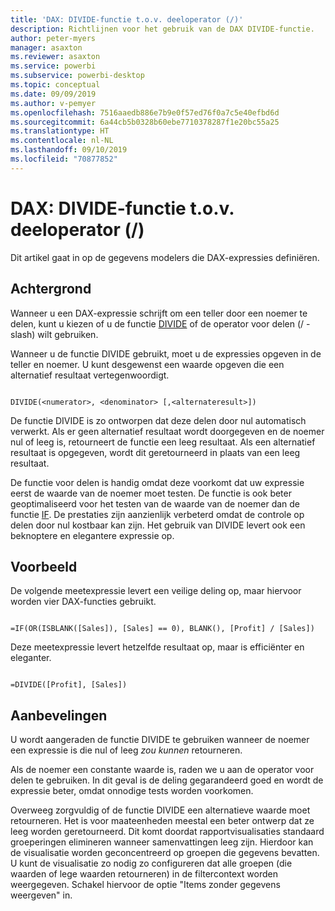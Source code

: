 ```yaml
---
title: 'DAX: DIVIDE-functie t.o.v. deeloperator (/)'
description: Richtlijnen voor het gebruik van de DAX DIVIDE-functie.
author: peter-myers
manager: asaxton
ms.reviewer: asaxton
ms.service: powerbi
ms.subservice: powerbi-desktop
ms.topic: conceptual
ms.date: 09/09/2019
ms.author: v-pemyer
ms.openlocfilehash: 7516aaedb886e7b9e0f57ed76f0a7c5e40efbd6d
ms.sourcegitcommit: 6a44cb5b0328b60ebe7710378287f1e20bc55a25
ms.translationtype: HT
ms.contentlocale: nl-NL
ms.lasthandoff: 09/10/2019
ms.locfileid: "70877852"
---
```

# <a name="dax-divide-function-vs-divide-operator-"></a>DAX: DIVIDE-functie t.o.v. deeloperator (/)

Dit artikel gaat in op de gegevens modelers die DAX-expressies definiëren.

## <a name="background"></a>Achtergrond

Wanneer u een DAX-expressie schrijft om een teller door een noemer te delen, kunt u kiezen of u de functie [DIVIDE](/dax/divide-function-dax) of de operator voor delen (/ - slash) wilt gebruiken.

Wanneer u de functie DIVIDE gebruikt, moet u de expressies opgeven in de teller en noemer. U kunt desgewenst een waarde opgeven die een alternatief resultaat vertegenwoordigt.

```dax

DIVIDE(<numerator>, <denominator> [,<alternateresult>])

```

De functie DIVIDE is zo ontworpen dat deze delen door nul automatisch verwerkt. Als er geen alternatief resultaat wordt doorgegeven en de noemer nul of leeg is, retourneert de functie een leeg resultaat. Als een alternatief resultaat is opgegeven, wordt dit geretourneerd in plaats van een leeg resultaat.

De functie voor delen is handig omdat deze voorkomt dat uw expressie eerst de waarde van de noemer moet testen. De functie is ook beter geoptimaliseerd voor het testen van de waarde van de noemer dan de functie [IF](/dax/if-function-dax). De prestaties zijn aanzienlijk verbeterd omdat de controle op delen door nul kostbaar kan zijn. Het gebruik van DIVIDE levert ook een beknoptere en elegantere expressie op.

## <a name="example"></a>Voorbeeld

De volgende meetexpressie levert een veilige deling op, maar hiervoor worden vier DAX-functies gebruikt.

```dax

=IF(OR(ISBLANK([Sales]), [Sales] == 0), BLANK(), [Profit] / [Sales])

```

Deze meetexpressie levert hetzelfde resultaat op, maar is efficiënter en eleganter.

```dax

=DIVIDE([Profit], [Sales])

```

## <a name="recommendations"></a>Aanbevelingen

U wordt aangeraden de functie DIVIDE te gebruiken wanneer de noemer een expressie is die nul of leeg _zou kunnen_ retourneren.

Als de noemer een constante waarde is, raden we u aan de operator voor delen te gebruiken. In dit geval is de deling gegarandeerd goed en wordt de expressie beter, omdat onnodige tests worden voorkomen.

Overweeg zorgvuldig of de functie DIVIDE een alternatieve waarde moet retourneren. Het is voor maateenheden meestal een beter ontwerp dat ze leeg worden geretourneerd. Dit komt doordat rapportvisualisaties standaard groeperingen elimineren wanneer samenvattingen leeg zijn. Hierdoor kan de visualisatie worden geconcentreerd op groepen die gegevens bevatten. U kunt de visualisatie zo nodig zo configureren dat alle groepen (die waarden of lege waarden retourneren) in de filtercontext worden weergegeven. Schakel hiervoor de optie "Items zonder gegevens weergeven" in.
